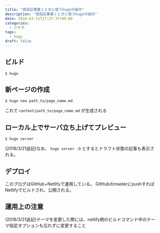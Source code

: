 ```yaml
---
title: "普段記事書くときに使うhugoの操作"
description: "普段記事書くときに使うhugoの操作"
date: 2018-03-11T17:27:37+09:00
categories:
  - 小ネタ
tags:
  - hugo
draft: false
---
```


## ビルド

```
$ hugo
```

## 新ページの作成

```
$ hugo new path_to/page_name.md
```

これで `content/path_to/page_name.md` が生成される

## ローカル上でサーバ立ち上げてプレビュー

```
$ hugo server
```

(2018/3/21追記)なお、 `hugo server -D` とするとドラフト状態の記事も表示される。

## デプロイ

このブログはGitHub+Netlifyで運用している。
GitHubのmasterにpushすればNetlifyでビルドされ、公開される。

## 運用上の注意

(2018/3/21追記)テーマを変更した際には、netlify側のビルドコマンド中のテーマ指定オプションも忘れずに変更すること
